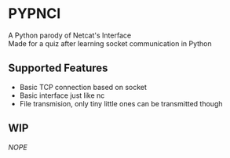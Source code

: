 # PYPNCI

A Python parody of Netcat's Interface  
Made for a quiz after learning socket communication in Python

## Supported Features
- Basic TCP connection based on socket
- Basic interface just like nc
- File transmision, only tiny little ones can be transmitted though

## WIP
*NOPE*